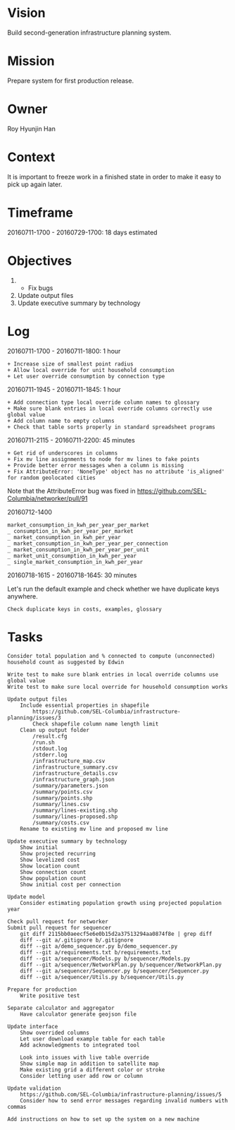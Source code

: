 # Vision
Build second-generation infrastructure planning system.

# Mission
Prepare system for first production release.

# Owner
Roy Hyunjin Han

# Context
It is important to freeze work in a finished state in order to make it easy to pick up again later.

# Timeframe
20160711-1700 - 20160729-1700: 18 days estimated

# Objectives
1. + Fix bugs
2. Update output files
3. Update executive summary by technology

# Log
20160711-1700 - 20160711-1800: 1 hour

    + Increase size of smallest point radius
    + Allow local override for unit household consumption
    + Let user override consumption by connection type

20160711-1945 - 20160711-1845: 1 hour

    + Add connection type local override column names to glossary
    + Make sure blank entries in local override columns correctly use global value
    + Add column name to empty columns
    + Check that table sorts properly in standard spreadsheet programs

20160711-2115 - 20160711-2200: 45 minutes

    + Get rid of underscores in columns
    + Fix mv line assignments to node for mv lines to fake points
    + Provide better error messages when a column is missing
    + Fix AttributeError: 'NoneType' object has no attribute 'is_aligned' for random geolocated cities

Note that the AttributeError bug was fixed in https://github.com/SEL-Columbia/networker/pull/91

20160712-1400

    market_consumption_in_kwh_per_year_per_market
    _ consumption_in_kwh_per_year_per_market
    _ market_consumption_in_kwh_per_year
    _ market_consumption_in_kwh_per_year_per_connection
    _ market_consumption_in_kwh_per_year_per_unit
    _ market_unit_consumption_in_kwh_per_year
    _ single_market_consumption_in_kwh_per_year

20160718-1615 - 20160718-1645: 30 minutes

Let's run the default example and check whether we have duplicate keys anywhere.

    Check duplicate keys in costs, examples, glossary

# Tasks

    Consider total population and % connected to compute (unconnected) household count as suggested by Edwin

    Write test to make sure blank entries in local override columns use global value
    Write test to make sure local override for household consumption works

    Update output files
        Include essential properties in shapefile
            https://github.com/SEL-Columbia/infrastructure-planning/issues/3
            Check shapefile column name length limit
        Clean up output folder
            /result.cfg
            /run.sh
            /stdout.log
            /stderr.log
            /infrastructure_map.csv
            /infrastructure_summary.csv
            /infrastructure_details.csv
            /infrastructure_graph.json
            /summary/parameters.json
            /summary/points.csv
            /summary/points.shp
            /summary/lines.csv
            /summary/lines-existing.shp
            /summary/lines-proposed.shp
            /summary/costs.csv
        Rename to existing mv line and proposed mv line

    Update executive summary by technology
        Show initial
        Show projected recurring
        Show levelized cost
        Show location count
        Show connection count
        Show population count
        Show initial cost per connection

    Update model
        Consider estimating population growth using projected population year

    Check pull request for networker
    Submit pull request for sequencer
        git diff 2115bb0aeecf5e6e0b15d2a37513294aa0874f8e | grep diff
        diff --git a/.gitignore b/.gitignore
        diff --git a/demo_sequencer.py b/demo_sequencer.py
        diff --git a/requirements.txt b/requirements.txt
        diff --git a/sequencer/Models.py b/sequencer/Models.py
        diff --git a/sequencer/NetworkPlan.py b/sequencer/NetworkPlan.py
        diff --git a/sequencer/Sequencer.py b/sequencer/Sequencer.py
        diff --git a/sequencer/Utils.py b/sequencer/Utils.py

    Prepare for production
        Write positive test

    Separate calculator and aggregator
        Have calculator generate geojson file

    Update interface
        Show overrided columns
        Let user download example table for each table
        Add acknowledgments to integrated tool

        Look into issues with live table override
        Show simple map in addition to satellite map
        Make existing grid a different color or stroke
        Consider letting user add row or column

    Update validation
        https://github.com/SEL-Columbia/infrastructure-planning/issues/5
        Consider how to send error messages regarding invalid numbers with commas

    Add instructions on how to set up the system on a new machine

